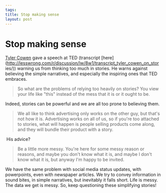 ```yaml
--- 
tags: 
title: Stop making sense
layout: post
---
```

# Stop making sense

[Tyler Cowen](http://marginalrevolution.com/) gave a speech at TED (transcript
[here](http://lesswrong.com/r/discussion/lw/8w1/transcript_tyler_cowen_on_stor
ies/)) warning us from thinking too much in stories. He warns against
believing the simple narratives, and especially the inspiring ones that TED
embraces.

> So what are the problems of relying too heavily on stories? You view your
> life like "this" instead of the mess that it is or it ought to be.

Indeed, stories can be powerful and we are all too prone to believing them.

> We all like to think advertising only works on the other guy, but that's not
> how it is. Advertising works on all of us, so if you're too attached to
>stories, what will happen is people selling products come along, and they will
> bundle their product with a story.

 His advice?

> Be a little more messy. You're here for some messy reason or reasons, and
> maybe you don't know what it is, and maybe I don't know what it is, but anyway
> I'm happy to be invited.

We have the same problem with social media status updates, with powerpoints,
even with newspaper articles. We try to convey information in sound bites, in
simple narratives, but inevitably it falls short. Life is messy. The data we
get is messy. So, keep questioning these simplifying stories!

